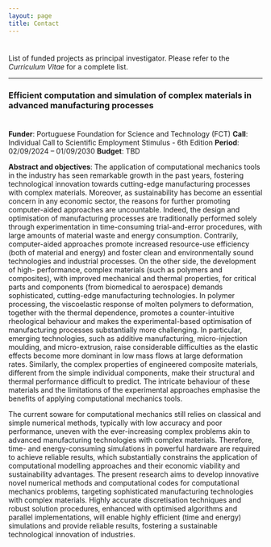 ```yaml
---
layout: page
title: Contact
---
```


<p style="margin-bottom:1cm;"></p>

<div class="message">
  List of funded projects as principal investigator. Please refer to the <i>Curriculum Vitae</i> for a complete list.
</div>

---

### Efficient computation and simulation of complex materials in advanced manufacturing processes

<p style="margin-bottom:1cm;"></p>

**Funder**: Portuguese Foundation for Science and Technology (FCT)
**Call**: Individual Call to Scientific Employment Stimulus - 6th Edition
**Period**: 02/09/2024 – 01/09/2030
**Budget**: TBD

**Abstract and objectives**:
The application of computational mechanics tools in the industry has seen remarkable growth in the past years, fostering technological innovation towards cutting-edge manufacturing processes with complex materials. Moreover, as sustainability has become an essential concern in any economic sector, the reasons for further promoting computer-aided approaches are uncountable. Indeed, the design and optimisation of manufacturing processes are traditionally performed solely through experimentation in time-consuming trial-and-error procedures, with large amounts of material waste and energy consumption. Contrarily, computer-aided approaches promote increased resource-use efficiency (both of material and energy) and foster clean and environmentally sound technologies and industrial processes. On the other side, the development of high- performance, complex materials (such as polymers and composites), with improved mechanical and thermal properties, for critical parts and components (from biomedical to aerospace) demands sophisticated, cutting-edge manufacturing technologies. In polymer processing, the viscoelastic response of molten polymers to deformation, together with the thermal dependence, promotes a counter-intuitive rheological behaviour and makes the experimental-based optimisation of manufacturing processes substantially more challenging. In particular, emerging technologies, such as additive manufacturing, micro-injection moulding, and micro-extrusion, raise considerable difficulties as the elastic effects become more dominant in low mass flows at large deformation rates. Similarly, the complex properties of engineered composite materials, different from the simple individual components, make their structural and thermal performance difficult to predict. The intricate behaviour of these materials and the limitations of the experimental approaches emphasise the benefits of applying computational mechanics tools.

The current so ware for computational mechanics still relies on classical and simple numerical methods, typically with low accuracy and poor performance, uneven with the ever-increasing complex problems akin to advanced manufacturing technologies with complex materials. Therefore, time- and energy-consuming simulations in powerful hardware are required to achieve reliable results, which substantially constrains the application of computational modelling approaches and their economic viability and sustainability advantages. The present research aims to develop innovative novel numerical methods and computational codes for computational mechanics problems, targeting sophisticated manufacturing technologies with complex materials. Highly accurate discretisation techniques and robust solution procedures, enhanced with optimised algorithms and parallel implementations, will enable highly efficient (time and energy) simulations and provide reliable results, fostering a sustainable technological innovation of industries.
